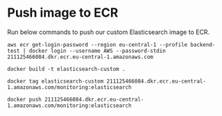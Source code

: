 # Push image to ECR
Run below commands to push our custom Elasticsearch image to ECR.
```
aws ecr get-login-password --region eu-central-1 --profile backend-test | docker login --username AWS --password-stdin 211125466084.dkr.ecr.eu-central-1.amazonaws.com
```

```
docker build -t elasticsearch-custom .
```

```
docker tag elasticsearch-custom 211125466084.dkr.ecr.eu-central-1.amazonaws.com/monitoring:elasticsearch
```

```
docker push 211125466084.dkr.ecr.eu-central-1.amazonaws.com/monitoring:elasticsearch
```